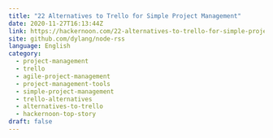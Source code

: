 ```yaml
---
title: "22 Alternatives to Trello for Simple Project Management"
date: 2020-11-27T16:13:44Z
link: https://hackernoon.com/22-alternatives-to-trello-for-simple-project-management-qv363w3w?source=rss&utm_medium=RSS&utm_source=news.12bit.vn
site: github.com/dylang/node-rss
language: English
category:
  - project-management
  - trello
  - agile-project-management
  - project-management-tools
  - simple-project-management
  - trello-alternatives
  - alternatives-to-trello
  - hackernoon-top-story
draft: false
---
```

